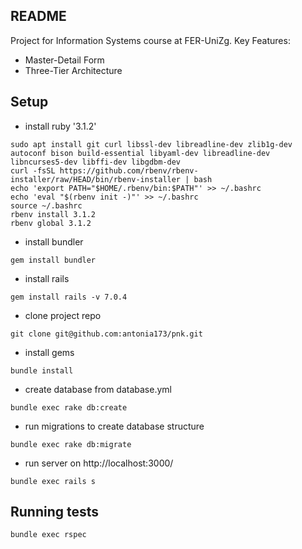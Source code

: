 ## README
Project for Information Systems course at FER-UniZg. 
Key Features:
* Master-Detail Form
* Three-Tier Architecture

## Setup

* install ruby '3.1.2'

```
sudo apt install git curl libssl-dev libreadline-dev zlib1g-dev autoconf bison build-essential libyaml-dev libreadline-dev libncurses5-dev libffi-dev libgdbm-dev                                                       curl -fsSL https://github.com/rbenv/rbenv-installer/raw/HEAD/bin/rbenv-installer | bash
echo 'export PATH="$HOME/.rbenv/bin:$PATH"' >> ~/.bashrc
echo 'eval "$(rbenv init -)"' >> ~/.bashrc
source ~/.bashrc
rbenv install 3.1.2
rbenv global 3.1.2
```
* install bundler
```
gem install bundler
```
* install rails
```
gem install rails -v 7.0.4
```

*  clone project repo 
```
git clone git@github.com:antonia173/pnk.git
```
*  install gems
```
bundle install
```
* create database from database.yml
```
bundle exec rake db:create
```
* run migrations to create database structure
```
bundle exec rake db:migrate
```
* run server on http://localhost:3000/
```
bundle exec rails s
```

## Running tests
```
bundle exec rspec
```